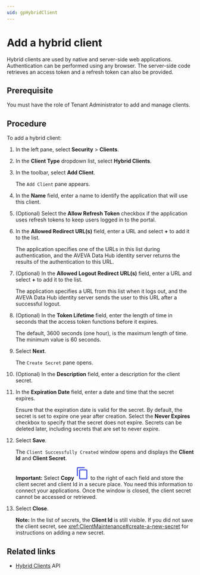 ```yaml
---
uid: gpHybridClient
---
```


# Add a hybrid client

Hybrid clients are used by native and server-side web applications. Authentication can be performed using any browser. The server-side code retrieves an access token and a refresh token can also be provided.

## Prerequisite

You must have the role of Tenant Administrator to add and manage clients.

## Procedure

To add a hybrid client:

1. In the left pane, select **Security** > **Clients**.

1. In the **Client Type** dropdown list, select **Hybrid Clients**.

1. In the toolbar, select **Add Client**.

   The `Add Client` pane appears.

1. In the **Name** field, enter a name to identify the application that will use this client.

1. (Optional) Select the **Allow Refresh Token** checkbox if the application uses refresh tokens to keep users logged in to the portal.

1. In the **Allowed Redirect URL(s)** field, enter a URL and select **+** to add it to the list.

   The application specifies one of the URLs in this list during authentication, and the AVEVA Data Hub identity server returns the results of the authentication to this URL.

1. (Optional) In the **Allowed Logout Redirect URL(s)** field, enter a URL and select **+** to add it to the list. 

   The application specifies a URL from this list when it logs out, and the AVEVA Data Hub identity server sends the user to this URL after a successful logout.

1. (Optional) In the **Token Lifetime** field, enter the length of time in seconds that the access token functions before it expires.  

   The default, 3600 seconds (one hour), is the maximum length of time. The minimum value is 60 seconds.

1. Select **Next**.  

   The `Create Secret` pane opens.

1. (Optional) In the **Description** field, enter a description for the client secret.

1. In the **Expiration Date** field, enter a date and time that the secret expires.

   Ensure that the expiration date is valid for the secret. By default, the secret is set to expire one year after creation. Select the **Never Expires** checkbox to specify that the secret does not expire. Secrets can be deleted later, including secrets that are set to never expire.

1. Select **Save**.  

   The `Client Successfully Created` window opens and displays the **Client Id** and **Client Secret**.

   **Important:** Select **Copy** ![copy](../../_icons/branded/content-copy.svg) to the right of each field and store the client secret and client Id in a secure place. You need this information to connect your applications. Once the window is closed, the client secret cannot be accessed or retrieved.

1. Select **Close**.  

   **Note:** In the list of secrets, the **Client Id** is still visible. If you did not save the client secret, see <xref:ClientMaintenance#create-a-new-secret> for instructions on adding a new secret.

## Related links

- [Hybrid Clients](xref:identityHybridClient) API
